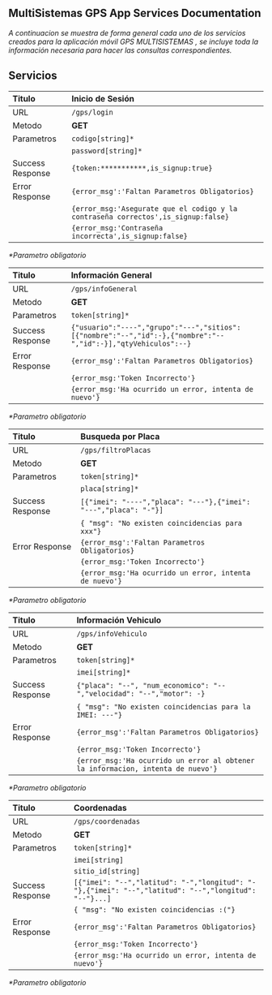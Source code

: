 **MultiSistemas GPS App Services Documentation**
----
  _A continuacion se muestra de forma general cada uno de los servicios creados para la aplicación móvil GPS MULTISISTEMAS , se incluye toda la información necesaria para hacer las consultas correspondientes._

**Servicios**
----
| Titulo      | Inicio de Sesión  | 
| :------------ |:---------------    | 
| URL         | `/gps/login`   |
| Metodo      | **GET**             |
| Parametros  | `codigo[string]*`    |
|             | `password[string]*`     | 
| Success Response | `{token:***********,is_signup:true}`  |
| Error Response | `{error_msg':'Faltan Parametros Obligatorios}`  |
|                | `{error_msg:'Asegurate que el codigo y la contraseña correctos',is_signup:false}`  |
|                | `{error_msg:'Contraseña incorrecta',is_signup:false}`  |

_*Parametro obligatorio_

| Titulo      | Información General  |
| :------------ |:---------------    |
| URL         | `/gps/infoGeneral`   |
| Metodo      | **GET**             |
| Parametros  | `token[string]*`    |
| Success Response | `{"usuario":"----","grupo":"---","sitios":[{"nombre":"--","id":-},{"nombre":"--","id":-}],"qtyVehiculos":--}`  |
| Error Response | `{error_msg':'Faltan Parametros Obligatorios}`  |
|                | `{error_msg:'Token Incorrecto'}`  |
|                | `{error_msg:'Ha ocurrido un error, intenta de nuevo'}`  |

_*Parametro obligatorio_

| Titulo      | Busqueda por Placa  |
| :------------ |:---------------    |
| URL         | `/gps/filtroPlacas`   |
| Metodo      | **GET**             |
| Parametros  | `token[string]*`    |
|             | `placa[string]*`|
| Success Response | `[{"imei": "----","placa": "---"},{"imei": "---","placa": "-"}]`  |
|                | `{ "msg": "No existen coincidencias para xxx"}` |
| Error Response | `{error_msg':'Faltan Parametros Obligatorios}`  |
|                | `{error_msg:'Token Incorrecto'}`  |
|                | `{error_msg:'Ha ocurrido un error, intenta de nuevo'}`  |

_*Parametro obligatorio_

| Titulo      | Información Vehiculo  |
| :------------ |:---------------    |
| URL         | `/gps/infoVehiculo`   |
| Metodo      | **GET**             |
| Parametros  | `token[string]*`    |
|             | `imei[string]*`    |
| Success Response | `{"placa": "--", "num_economico": "--","velocidad": "--","motor": -}`  |
|                | `{ "msg": "No existen coincidencias para la IMEI: ---"}` |
| Error Response | `{error_msg':'Faltan Parametros Obligatorios}`  |
|                | `{error_msg:'Token Incorrecto'}`  |
|                | `{error_msg:'Ha ocurrido un error al obtener la informacion, intenta de nuevo'}`  |

_*Parametro obligatorio_

| Titulo      | Coordenadas  |
| :------------ |:---------------    |
| URL         | `/gps/coordenadas`   |
| Metodo      | **GET**             |
| Parametros  | `token[string]*`    |
|             | `imei[string]`    |
|             | `sitio_id[string]`    |
| Success Response | `[{"imei": "--","latitud": "-","longitud": "-"},{"imei": "--","latitud": "--","longitud": "--"}...]`  |
|                | `{ "msg": "No existen coincidencias :("}` |
| Error Response | `{error_msg':'Faltan Parametros Obligatorios}`  |
|                | `{error_msg:'Token Incorrecto'}`  |
|                | `{error_msg:'Ha ocurrido un error, intenta de nuevo'}`  |

_*Parametro obligatorio_


